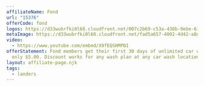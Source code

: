 ```yaml
---
affiliateName: Fond
url: "15376"
offerCode: fond
logos: https://d33wubrfki0l68.cloudfront.net/007c2b69-c53a-436b-9ebe-6121054632c5/everwash-fond-logospng60b7b9158e44a.png
metaImage: https://d33wubrfki0l68.cloudfront.net/fad5a657-4002-4d42-a8d2-53e8ac053bb5/everwash-fond-thumbnailpng6053c835f3d8b.png
video:
  - https://www.youtube.com/embed/X9fEQSHMPBI
offerStatement: Fond members get their first 30 days of unlimited car washes for
  only $5.00. Discount works for any wash plan at any car wash location.
layout: affiliate-page.njk
tags:
  - landers
---
```

